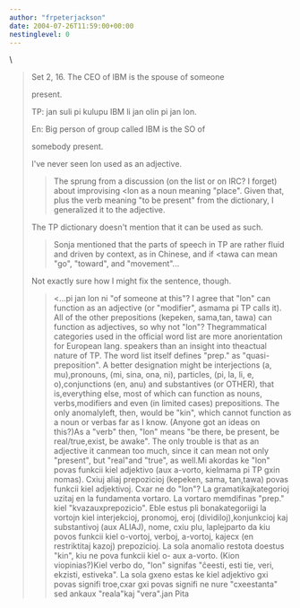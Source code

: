 ```yaml
---
author: "frpeterjackson"
date: 2004-07-26T11:59:00+00:00
nestinglevel: 0
---
```

\
> 
> Set 2, 16. The CEO of IBM is the spouse of someone
> 
> present.
> 
> TP: jan suli pi kulupu IBM li jan olin pi jan lon.
> 
> En: Big person of group called IBM is the SO of
> 
> somebody present.
> 
> I've never seen lon used as an adjective.
>> The sprung from a discussion (on the list or on IRC? I
> forget) about improvising <lon
> as a noun meaning "place".
> Given that, plus the verb meaning "to be present" from the
> dictionary, I generalized it to the adjective.
>> 
> The TP dictionary doesn't mention that it can be used as such.
>> Sonja mentioned that the parts of speech in TP are rather fluid
> and driven by context, as in Chinese, and if <tawa
> can mean "go",
> "toward", and "movement"...
>> 
> Not exactly sure how I might fix the sentence, though.
>> <...pi jan lon ni
> "of someone at this"?
>I agree that "lon" can function as an adjective (or "modifier", asmama pi TP calls it). All of the other prepositions (kepeken, sama,tan, tawa) can function as adjectives, so why not "lon"? Thegrammatical categories used in the official word list are more anorientation for European lang. speakers than an insight into theactual nature of TP. The word list itself defines "prep." as "quasi-preposition". A better designation might be interjections (a, mu),pronouns, (mi, sina, ona, ni), particles, (pi, la, li, e, o),conjunctions (en, anu) and substantives (or OTHER), that is,everything else, most of which can function as nouns, verbs,modifiers and even (in limited cases) prepositions. The only anomalyleft, then, would be "kin", which cannot function as a noun or verbas far as I know. (Anyone got an ideas on this?)As a "verb" then, "lon" means "be there, be present, be real/true,exist, be awake". The only trouble is that as an adjective it canmean too much, since it can mean not only "present", but "real"and "true", as well.Mi akordas ke "lon" povas funkcii kiel adjektivo (aux a-vorto, kielmama pi TP gxin nomas). Cxiuj aliaj prepozicioj (kepeken, sama, tan,tawa) povas funkcii kiel adjektivoj. Cxar ne do "lon"? La gramatikajkategorioj uzitaj en la fundamenta vortaro. La vortaro memdifinas "prep." kiel "kvazauxprepozicio". Eble estus pli bonakategoriigi la vortojn kiel interjekcioj, pronomoj, eroj (dividiloj),konjunkcioj kaj substantivoj (aux ALIAJ), nome, cxiu plu, laplejparto da kiu povos funkcii kiel o-vortoj, verboj, a-vortoj, kajecx (en restriktitaj kazoj) prepozicioj. La sola anomalio restota doestus "kin", kiu ne pova funkcii kiel o- aux a-vorto. (Kion viopinias?)Kiel verbo do, "lon" signifas "ĉeesti, esti tie, veri, ekzisti, estiveka". La sola gxeno estas ke kiel adjektivo gxi povas signifi troe,cxar gxi povas signifi ne nure "cxeestanta" sed ankaux "reala"kaj "vera".jan Pita